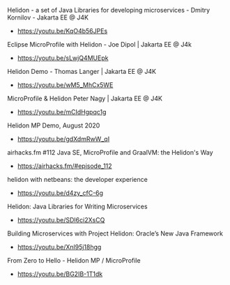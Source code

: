 Helidon - a set of Java Libraries for developing microservices - Dmitry Kornilov - Jakarta EE @ J4K
* https://youtu.be/KqO4b56JPEs

Eclipse MicroProfile with Helidon - Joe Dipol | Jakarta EE @ J4k
* https://youtu.be/sLwjQ4MUEpk

Helidon Demo - Thomas Langer | Jakarta EE @ J4K
* https://youtu.be/wM5_MhCx5WE

MicroProfile & Helidon Peter Nagy | Jakarta EE @ J4K
* https://youtu.be/mCIdHgpqc1g

Helidon MP Demo, August 2020
* https://youtu.be/gdXdmRwW_qI

airhacks.fm #112 Java SE, MicroProfile and GraalVM: the Helidon's Way
* https://airhacks.fm/#episode_112

helidon with netbeans: the developer experience
* https://youtu.be/d4zy_cfC-6g

Helidon: Java Libraries for Writing Microservices
* https://youtu.be/SDI6ci2XsCQ

Building Microservices with Project Helidon: Oracle’s New Java Framework
* https://youtu.be/Xnl95j18hgg

From Zero to Hello - Helidon MP / MicroProfile
* https://youtu.be/BG2IB-1T1dk
